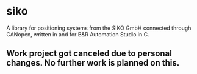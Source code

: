 # siko
A library for positioning systems from the SIKO GmbH connected through CANopen, written in and for B&amp;R Automation Studio in C.

## Work project got canceled due to personal changes. No further work is planned on this.
